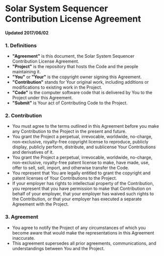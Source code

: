 # Solar System Sequencer Contribution License Agreement
#### Updated 2017/06/02

### __1. Definitions__
* __"Agreement"__ is this document, the Solar System Sequencer Contribution License Agreement.
* __"Project"__ is the repository that hosts the Code and the people maintaining it.
* __"You"__ or __"Your"__ is the copyright owner signing this Agreement.
* __"Contribution"__ stands for Your original work, including additions or modifications to existing work in the Project.
* __"Code"__ is the computer software code that is delivered by You to the Project under this Agreement.
* __"Submit"__ is Your act of Contributing Code to the Project.

### __2. Contribution__
* You must agree to the terms outlined in this Agreement before you make any Contribution to the Project in the present and future.
* You grant the Project a perpetual, irrevocable, worldwide, no-charge, non-exclusive, royalty-free copyright license to reproduce, publicly display, publicly perform, distribute, and sublicense Your Contributions and derivatives of it.
* You grant the Project a perpetual, irrevocable, worldwide, no-charge, non-exclusive, royalty-free patent license to make, have made, use, offer to sell, sell, import, and otherwise transfer the Code.
* You represent that You are legally entitled to grant the copyright and patent licenses of Your Contributions to the Project.
* If your employer has rights to intellectual property of the Contribution, you represent that you have permission to make that Contribution on behalf of your employer, that your employer has waived such rights to the Contribution, or that your employer has executed a separate Agreement with the Project.

### __3. Agreement__
* You agree to notify the Project of any circumstances of which you become aware that would make the representations in this Agreement inaccurate.
* This agreement supersedes all prior agreements, communications, and understandings between You and the Project.